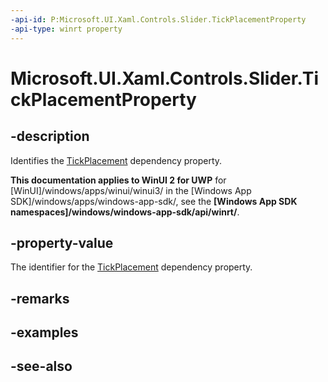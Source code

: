 ```yaml
---
-api-id: P:Microsoft.UI.Xaml.Controls.Slider.TickPlacementProperty
-api-type: winrt property
---
```


<!-- Property syntax
public Windows.UI.Xaml.DependencyProperty TickPlacementProperty { get; }
-->

# Microsoft.UI.Xaml.Controls.Slider.TickPlacementProperty

## -description
Identifies the [TickPlacement](slider_tickplacement.md) dependency property.

**This documentation applies to WinUI 2 for UWP** for [WinUI]/windows/apps/winui/winui3/ in the [Windows App SDK]/windows/apps/windows-app-sdk/, see the **[Windows App SDK namespaces]/windows/windows-app-sdk/api/winrt/**.

## -property-value
The identifier for the [TickPlacement](slider_tickplacement.md) dependency property.

## -remarks

## -examples

## -see-also
